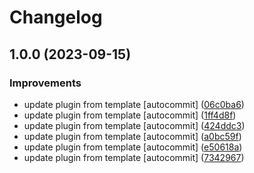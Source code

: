 # Changelog

## 1.0.0 (2023-09-15)


### Improvements

* update plugin from template [autocommit] ([06c0ba6](https://github.com/kc-workspace/asdf-consul/commit/06c0ba6d5c2b0cdfd5fcd17aae0109bfdc700a1d))
* update plugin from template [autocommit] ([1ff4d8f](https://github.com/kc-workspace/asdf-consul/commit/1ff4d8f0a57a5a2ea249f3237837a64c453be211))
* update plugin from template [autocommit] ([424ddc3](https://github.com/kc-workspace/asdf-consul/commit/424ddc388649a5306bd3c75bb44c22b74033b0b2))
* update plugin from template [autocommit] ([a0bc59f](https://github.com/kc-workspace/asdf-consul/commit/a0bc59f2c84564700bb80312563a91778cc11933))
* update plugin from template [autocommit] ([e50618a](https://github.com/kc-workspace/asdf-consul/commit/e50618ab2f43954bf04873be5ec625b2959222b3))
* update plugin from template [autocommit] ([7342967](https://github.com/kc-workspace/asdf-consul/commit/7342967c229f283c8d7d01ed0187ad24836fee3f))
